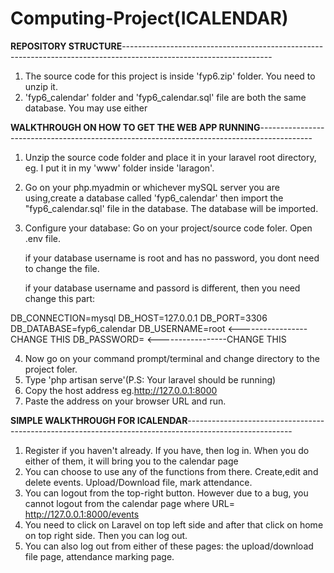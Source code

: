 # Computing-Project(ICALENDAR)

**REPOSITORY STRUCTURE**-------------------------------------------------------------------------------------------------------------------
1. The source code for this project is inside 'fyp6.zip' folder. You need to unzip it.
2. 'fyp6_calendar' folder and 'fyp6_calendar.sql' file are both the same database. You may use either

**WALKTHROUGH ON HOW TO GET THE WEB APP RUNNING**-------------------------------------------------------------------------------------------
1. Unzip the source code folder and place it in your laravel root directory, eg. I put it in my 'www' folder inside 'laragon'.
2. Go on your php.myadmin or whichever mySQL server you are using,create a database called 'fyp6_calendar' then import the "fyp6_calendar.sql' file in the database. The database will be imported. 
     
3. Configure your database: Go on your project/source code foler. Open .env file. 
    
    if your database username is root and has no password, you dont need to change the file.
    
    if your database username and passord is different, then you need change this part:
    
DB_CONNECTION=mysql
DB_HOST=127.0.0.1
DB_PORT=3306
DB_DATABASE=fyp6_calendar
DB_USERNAME=root                <-----------------CHANGE THIS
DB_PASSWORD=                    <-----------------CHANGE THIS
   
4. Now go on your command prompt/terminal and change directory to the project foler. 
5. Type 'php artisan serve'(P.S: Your laravel should be running)
6. Copy the host address eg.http://127.0.0.1:8000
7. Paste the address on your browser URL and run.

**SIMPLE WALKTHROUGH FOR ICALENDAR**--------------------------------------------------------------------------------------------------------
1. Register if you haven't already. If you have, then log in. When you do either of them, it will bring you to the calendar page
2. You can choose to use any of the functions from there. Create,edit and delete events. Upload/Download file, mark attendance.
3. You can logout from the top-right button. However due to a bug, you cannot logout from the calendar page where URL= http://127.0.0.1:8000/events
4. You need to click on Laravel on top left side and after that click on home on top right side. Then you can log out.
5. You can also log out from either of these pages: the upload/download file page, attendance marking page.
